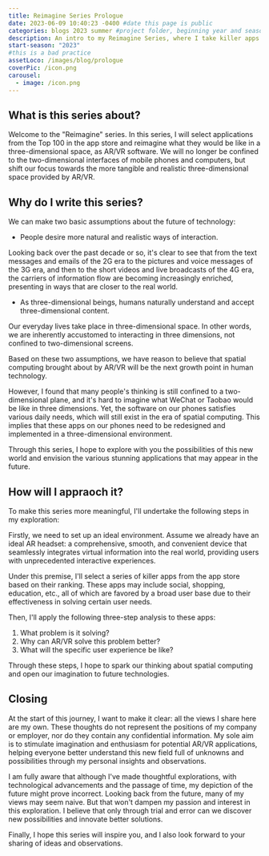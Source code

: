 ```yaml
---
title: Reimagine Series Prologue
date: 2023-06-09 10:40:23 -0400 #date this page is public
categories: blogs 2023 summer #project folder, beginning year and season
description: An intro to my Reimagine Series, where I take killer apps and reenvision them as immersive AR/VR spatial apps.
start-season: "2023"
#this is a bad practice
assetLoco: /images/blog/prologue
coverPic: /icon.png
carousel:
  - image: /icon.png
---
```


## What is this series about?

Welcome to the "Reimagine" series. In this series, I will select applications from the Top 100 in the app store and reimagine what they would be like in a three-dimensional space, as AR/VR software. We will no longer be confined to the two-dimensional interfaces of mobile phones and computers, but shift our focus towards the more tangible and realistic three-dimensional space provided by AR/VR.

## Why do I write this series?

We can make two basic assumptions about the future of technology:

- People desire more natural and realistic ways of interaction.

Looking back over the past decade or so, it's clear to see that from the text messages and emails of the 2G era to the pictures and voice messages of the 3G era, and then to the short videos and live broadcasts of the 4G era, the carriers of information flow are becoming increasingly enriched, presenting in ways that are closer to the real world.

- As three-dimensional beings, humans naturally understand and accept three-dimensional content.

Our everyday lives take place in three-dimensional space. In other words, we are inherently accustomed to interacting in three dimensions, not confined to two-dimensional screens.

Based on these two assumptions, we have reason to believe that spatial computing brought about by AR/VR will be the next growth point in human technology.

However, I found that many people's thinking is still confined to a two-dimensional plane, and it's hard to imagine what WeChat or Taobao would be like in three dimensions. Yet, the software on our phones satisfies various daily needs, which will still exist in the era of spatial computing. This implies that these apps on our phones need to be redesigned and implemented in a three-dimensional environment.

Through this series, I hope to explore with you the possibilities of this new world and envision the various stunning applications that may appear in the future.

## How will I appraoch it? 

To make this series more meaningful, I'll undertake the following steps in my exploration:

Firstly, we need to set up an ideal environment. Assume we already have an ideal AR headset: a comprehensive, smooth, and convenient device that seamlessly integrates virtual information into the real world, providing users with unprecedented interactive experiences.

Under this premise, I'll select a series of killer apps from the app store based on their ranking. These apps may include social, shopping, education, etc., all of which are favored by a broad user base due to their effectiveness in solving certain user needs.

Then, I'll apply the following three-step analysis to these apps:

1. What problem is it solving? 
2. Why can AR/VR solve this problem better?
3. What will the specific user experience be like?

Through these steps, I hope to spark our thinking about spatial computing and open our imagination to future technologies.

## Closing

At the start of this journey, I want to make it clear: all the views I share here are my own. These thoughts do not represent the positions of my company or employer, nor do they contain any confidential information. My sole aim is to stimulate imagination and enthusiasm for potential AR/VR applications, helping everyone better understand this new field full of unknowns and possibilities through my personal insights and observations.

I am fully aware that although I've made thoughtful explorations, with technological advancements and the passage of time, my depiction of the future might prove incorrect. Looking back from the future, many of my views may seem naive. But that won't dampen my passion and interest in this exploration. I believe that only through trial and error can we discover new possibilities and innovate better solutions.

Finally, I hope this series will inspire you, and I also look forward to your sharing of ideas and observations.